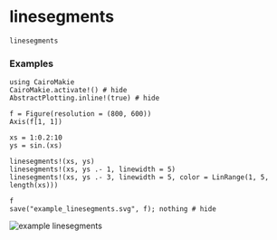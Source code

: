 # linesegments

```@docs
linesegments
```

### Examples

```@example
using CairoMakie
CairoMakie.activate!() # hide
AbstractPlotting.inline!(true) # hide

f = Figure(resolution = (800, 600))
Axis(f[1, 1])

xs = 1:0.2:10
ys = sin.(xs)

linesegments!(xs, ys)
linesegments!(xs, ys .- 1, linewidth = 5)
linesegments!(xs, ys .- 3, linewidth = 5, color = LinRange(1, 5, length(xs)))

f
save("example_linesegments.svg", f); nothing # hide
```

![example linesegments](example_linesegments.svg)


